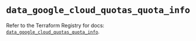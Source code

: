 # `data_google_cloud_quotas_quota_info`

Refer to the Terraform Registry for docs: [`data_google_cloud_quotas_quota_info`](https://registry.terraform.io/providers/hashicorp/google-beta/6.35.0/docs/data-sources/google_cloud_quotas_quota_info).
